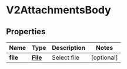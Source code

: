 # V2AttachmentsBody

## Properties
Name | Type | Description | Notes
------------ | ------------- | ------------- | -------------
**file** | [**File**](File.md) | Select file |  [optional]
